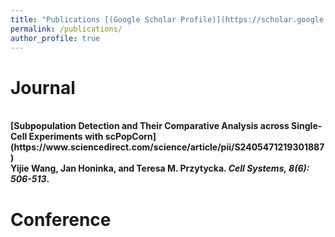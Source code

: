 ```yaml
---
title: "Publications [(Google Scholar Profile)](https://scholar.google.com/citations?user=rloap-cAAAAJ&hl=en)"
permalink: /publications/
author_profile: true
---
```

# Journal
<br>
<b>[Subpopulation Detection and Their Comparative Analysis across Single-Cell Experiments with scPopCorn](https://www.sciencedirect.com/science/article/pii/S2405471219301887)</b> <br> 
<b>Yijie Wang, Jan Honinka, and Teresa M. Przytycka.
<i>Cell Systems, 8(6): 506-513</i>.


# Conference

